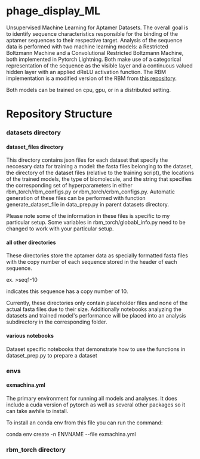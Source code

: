 # phage_display_ML
Unsupervised Machine Learning for Aptamer Datasets. The overall goal is to identify sequence characteristics responsible for the binding of the aptamer sequences to their respective target. Analysis of the sequence data is performed with two machine learning models: a Restricted Boltzmann Machine and a Convolutional Restricted Boltzmann Machine, both implemented in Pytorch Lightning. Both make use of a categorical representation of the sequence as the visible layer and a continuous valued hidden layer with an applied dReLU activation function. The RBM implementation is a modified version of the RBM from [this repository](https://github.com/jertubiana/PGM).

Both models can be trained on cpu, gpu, or in a distributed setting.


# Repository Structure

### datasets directory

#### dataset_files directory
This directory contains json files for each dataset that specify the neccesary data for training a model: the fasta files belonging to the dataset, the directory of the dataset files (relative to the training script), the locations of the trained models, the type of biomolecule, and the string that specifies the corresponding set of hyperparameters in either rbm_torch/rbm_configs.py or rbm_torch/crbm_configs.py. Automatic generation of these files can be performed with function generate_dataset_file in data_prep.py in parent datasets directory.

Please note some of the information in these files is specific to my particular setup. Some variables in rbm_torch/globabl_info.py need to be changed to work with your particular setup.

#### all other directories
These directories store the aptamer data as specially formatted fasta files with the copy number of each sequence stored in the header of each sequence.

ex. >seq1-10

indicates this sequence has a copy number of 10.

Currently, these directories only contain placeholder files and none of the actual fasta files due to their size. Additionally notebooks analyzing the datasets and trained model's performance will be placed into an analysis subdirectory in the corresponding folder.

#### various notebooks

Dataset specific notebooks that demonstrate how to use the functions in dataset_prep.py to prepare a dataset

### envs

#### exmachina.yml 
The primary environment for running all models and analyses. It does include a cuda version of pytorch as well as several other packages so it can take awhile to install.

To install an conda env from this file you can run the command:

conda env create -n ENVNAME --file exmachina.yml

### rbm_torch directory
